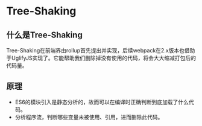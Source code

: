 # Tree-Shaking

## 什么是Tree-Shaking


Tree-Shaking在前端界由rollup首先提出并实现，后续webpack在2.x版本也借助于UglifyJS实现了。它能帮助我们删除掉没有使用的代码，将会大大缩减打包后的代码量。

## 原理

- ES6的模块引入是静态分析的，故而可以在编译时正确判断到底加载了什么代码。
- 分析程序流，判断哪些变量未被使用、引用，进而删除此代码。
